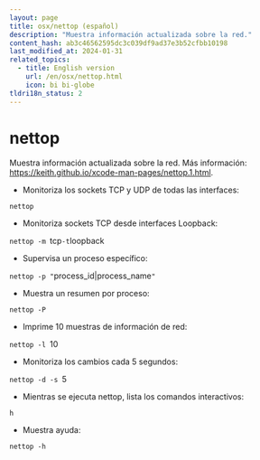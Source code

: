 ```yaml
---
layout: page
title: osx/nettop (español)
description: "Muestra información actualizada sobre la red."
content_hash: ab3c46562595dc3c039df9ad37e3b52cfbb10198
last_modified_at: 2024-01-31
related_topics:
  - title: English version
    url: /en/osx/nettop.html
    icon: bi bi-globe
tldri18n_status: 2
---
```

# nettop

Muestra información actualizada sobre la red.
Más información: <https://keith.github.io/xcode-man-pages/nettop.1.html>.

- Monitoriza los sockets TCP y UDP de todas las interfaces:

`nettop`

- Monitoriza sockets TCP desde interfaces Loopback:

`nettop -m `<span class="tldr-var badge badge-pill bg-dark-lm bg-white-dm text-white-lm text-dark-dm font-weight-bold">tcp</span>` -t `<span class="tldr-var badge badge-pill bg-dark-lm bg-white-dm text-white-lm text-dark-dm font-weight-bold">loopback</span>

- Supervisa un proceso específico:

`nettop -p "`<span class="tldr-var badge badge-pill bg-dark-lm bg-white-dm text-white-lm text-dark-dm font-weight-bold">process_id|process_name</span>`"`

- Muestra un resumen por proceso:

`nettop -P`

- Imprime 10 muestras de información de red:

`nettop -l `<span class="tldr-var badge badge-pill bg-dark-lm bg-white-dm text-white-lm text-dark-dm font-weight-bold">10</span>

- Monitoriza los cambios cada 5 segundos:

`nettop -d -s `<span class="tldr-var badge badge-pill bg-dark-lm bg-white-dm text-white-lm text-dark-dm font-weight-bold">5</span>

- Mientras se ejecuta nettop, lista los comandos interactivos:

`h`

- Muestra ayuda:

`nettop -h`
